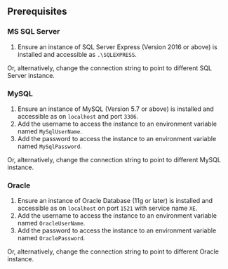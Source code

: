 ## Prerequisites


### MS SQL Server

 1. Ensure an instance of SQL Server Express (Version 2016 or above) is installed and accessible as `.\SQLEXPRESS`.
 
Or, alternatively, change the connection string to point to different SQL Server instance.


### MySQL

 1. Ensure an instance of MySQL (Version 5.7 or above) is installed and accessible as on `localhost` and port `3306`.
 1. Add the username to access the instance to an environment variable named `MySqlUserName`.
 1. Add the password to access the instance to an environment variable named `MySqlPassword`.

Or, alternatively, change the connection string to point to different MySQL instance.


### Oracle

 1. Ensure an instance of Oracle Database (11g or later) is installed and accessible as on `localhost` on port `1521` with service name `XE`.
 1. Add the username to access the instance to an environment variable named `OracleUserName`.
 1. Add the password to access the instance to an environment variable named `OraclePassword`.

Or, alternatively, change the connection string to point to different Oracle instance.